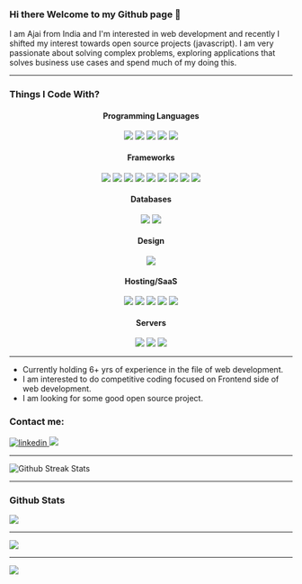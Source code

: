 

<!--
**ajai-sandy/ajai-sandy** is a ✨ _special_ ✨ repository because its `README.md` (this file) appears on your GitHub profile.

Here are some ideas to get you started:

- 🔭 I’m currently working on ...
- 🌱 I’m currently learning ...
- 👯 I’m looking to collaborate on ...
- 🤔 I’m looking for help with ...
- 💬 Ask me about ...
- 📫 How to reach me: ...
- 😄 Pronouns: ...
- ⚡ Fun fact: ...
-->

### Hi there Welcome to my Github page 👋

I am Ajai from India and I'm interested in web development and recently I shifted my interest towards open source projects \(javascript). I am very passionate about solving complex problems, exploring applications that solves business use cases and spend much of my doing this.

---

### Things I Code With?
<div align="center">
<h4>Programming Languages</h4>
    <img src="https://img.shields.io/badge/javascript%20-%23323330.svg?&style=for-the-badge&logo=javascript&logoColor=%23F7DF1E" />
    <img src="https://img.shields.io/badge/html5%20-%23E34F26.svg?&style=for-the-badge&logo=html5&logoColor=white" />
    <img src="https://img.shields.io/badge/css3%20-%231572B6.svg?&style=for-the-badge&logo=css3&logoColor=white" />
    <img src="https://img.shields.io/badge/node.js%20-%2343853D.svg?&style=for-the-badge&logo=node.js&logoColor=white" />
    <img src="https://img.shields.io/badge/php-%23777BB4.svg?&style=for-the-badge&logo=php&logoColor=white" />
<h4>Frameworks</h4>
    <img src="https://img.shields.io/badge/react%20-%2320232a.svg?&style=for-the-badge&logo=react&logoColor=%2361DAFB" />
    <img src="https://img.shields.io/badge/react_native%20-%2320232a.svg?&style=for-the-badge&logo=react&logoColor=%2361DAFB"/>
    <img src="https://img.shields.io/badge/redux%20-%23593d88.svg?&style=for-the-badge&logo=redux&logoColor=white"/>
    <img src="https://img.shields.io/badge/SASS%20-hotpink.svg?&style=for-the-badge&logo=SASS&logoColor=white"/>
    <img src="https://img.shields.io/badge/angular.js%20-%23E23237.svg?&style=for-the-badge&logo=angularjs&logoColor=white"/>
    <img src="https://img.shields.io/badge/express.js%20-%23404d59.svg?&style=for-the-badge"/>
    <img src="https://img.shields.io/badge/webpack%20-%238DD6F9.svg?&style=for-the-badge&logo=webpack&logoColor=black" />
    <img src="https://img.shields.io/badge/bootstrap%20-%23563D7C.svg?&style=for-the-badge&logo=bootstrap&logoColor=white"/>
    <img src="https://img.shields.io/badge/material%20ui%20-%230081CB.svg?&style=for-the-badge&logo=material-ui&logoColor=white"/>
<h4>Databases</h4>
    <img src="https://img.shields.io/badge/mysql-%2300f.svg?&style=for-the-badge&logo=mysql&logoColor=white" />
    <img src="https://img.shields.io/badge/MongoDB-%234ea94b.svg?&style=for-the-badge&logo=mongodb&logoColor=white" />
<h4>Design</h4>
    <img src="https://img.shields.io/badge/markdown-%23000000.svg?&style=for-the-badge&logo=markdown&logoColor=white"/>
<h4>Hosting/SaaS</h4>
    <img src="https://img.shields.io/badge/DigitalOcean-%230167ff.svg?&style=for-the-badge&logo=digitalOcean&logoColor=white"/>
    <img src="https://img.shields.io/badge/AWS%20-%23FF9900.svg?&style=for-the-badge&logo=amazon-aws&logoColor=white"/>
    <img src="https://img.shields.io/badge/Google%20Cloud%20-%234285F4.svg?&style=for-the-badge&logo=google-cloud&logoColor=white"/>
    <img src="https://img.shields.io/badge/azure%20-%230072C6.svg?&style=for-the-badge&logo=azure-devops&logoColor=white"/>
    <img src="https://img.shields.io/badge/heroku%20-%23430098.svg?&style=for-the-badge&logo=heroku&logoColor=white" />
<h4>Servers</h4>
    <img src="https://img.shields.io/badge/nginx%20-%23009639.svg?&style=for-the-badge&logo=nginx&logoColor=white"/>
    <img src="https://img.shields.io/badge/apache%20-%23D42029.svg?&style=for-the-badge&logo=apache&logoColor=white"/>
    <img src="https://img.shields.io/badge/jenkins%20-%232C5263.svg?&style=for-the-badge&logo=jenkins&logoColor=white"/>
</div>


 ---
 - Currently holding 6+ yrs of experience in the file of web development.
 - I am interested to do competitive coding focused on Frontend side of web development.
 - I am looking for some good open source project.
 
  ### Contact me: 
 <div>
  <a href="https://www.linkedin.com/in/ajaisandy/">
    <img alt="linkedin" src="https://img.shields.io/badge/LinkedIn-0e76a8?logo=linkedin&logoColor=white&style=for-the-badge"/>
   </a> 
  <a href="https://medium.com/@ajaisandy">
   <img src="https://img.shields.io/badge/medium-%2312100E.svg?&style=for-the-badge&logo=medium&logoColor=white" />
  </a>
</div>

 ---

<img src="https://github-readme-streak-stats.herokuapp.com/?user=ajai-sandy" alt="Github Streak Stats">

---

 ### Github Stats
  
<img align="center" src="https://github-readme-stats.vercel.app/api?username=ajai-sandy&count_private=true&title_color=FD9047&icon_color=FD9047&text_color=0C2233&custom_title=Ajai's+GitHub+Stats"/>

---

<img  src="https://github-readme-stats.vercel.app/api/top-langs?username=ajai-sandy&count_private=true&title_color=FD9047&icon_color=FD9047&text_color=0C2233&custom_title=Languages"/>

---

<img  src="https://github-readme-stats.vercel.app/api/wakatime?username=ajaisandy&count_private=true&title_color=FD9047&icon_color=FD9047&text_color=0C2233&custom_title=Activities"/>
